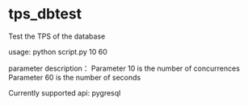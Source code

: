 # tps_dbtest
Test the TPS of the database

usage:
python script.py 10 60

parameter description：
Parameter 10 is the number of concurrences
Parameter 60 is the number of seconds 

Currently supported api:
pygresql
